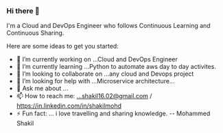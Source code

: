 ### Hi there 👋

I'm a Cloud and DevOps Engineer who follows Continuous Learning and Continuous Sharing.

Here are some ideas to get you started:

- 🔭 I’m currently working on ...Cloud and DevOps Engineer
- 🌱 I’m currently learning ...Python to automate aws day to day activites. 
- 👯 I’m looking to collaborate on ...any cloud and Devops project
- 🤔 I’m looking for help with ...Microservice architecture...
- 💬 Ask me about ...
- 📫 How to reach me: ...shakil16.02@gmail.com / https://in.linkedin.com/in/shakilmohd
- ⚡ Fun fact: ... i love travelling and sharing knowledge. 
-- Mohammed Shakil
